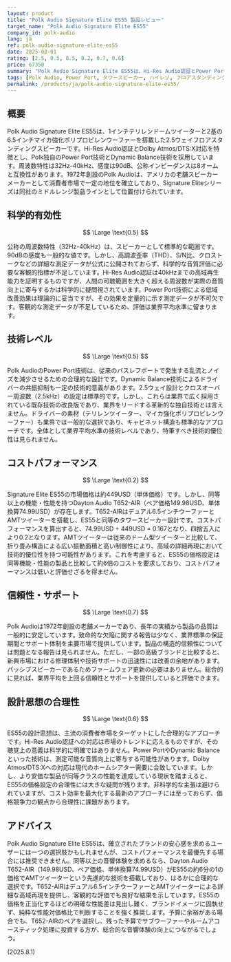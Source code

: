 ```yaml
---
layout: product
title: "Polk Audio Signature Elite ES55 製品レビュー"
target_name: "Polk Audio Signature Elite ES55"
company_id: polk-audio
lang: ja
ref: polk-audio-signature-elite-es55
date: 2025-08-01
rating: [2.5, 0.5, 0.5, 0.2, 0.7, 0.6]
price: 67350
summary: "Polk Audio Signature Elite ES55は、Hi-Res Audio認証とPower Port技術を搭載したフロアスタンディングスピーカーですが、449USD（単体）の価格に対し、約6分の1の価格（単体換算74.99USD）で入手可能なDayton Audio T652-AIRという同等以上の性能を持つ代替品が存在するため、コストパフォーマンスに課題があります。"
tags: [Polk Audio, Power Port, タワースピーカー, ハイレゾ, フロアスタンディングスピーカー]
permalink: /products/ja/polk-audio-signature-elite-es55/
---
```

## 概要

Polk Audio Signature Elite ES55は、1インチテリレンドームツイーターと2基の6.5インチマイカ強化ポリプロピレンウーファーを搭載した2.5ウェイフロアスタンディングスピーカーです。Hi-Res Audio認証とDolby Atmos/DTS:X対応を特徴とし、Polk独自のPower Port技術とDynamic Balance技術を採用しています。周波数特性は32Hz-40kHz、感度は90dB、公称インピーダンスは8オームと互換性があります。1972年創設のPolk Audioは、アメリカの老舗スピーカーメーカーとして消費者市場で一定の地位を確立しており、Signature Eliteシリーズは同社のミドルレンジ製品ラインとして位置付けられています。

## 科学的有効性

$$ \Large \text{0.5} $$

公称の周波数特性（32Hz-40kHz）は、スピーカーとして標準的な範囲です。90dBの感度も一般的な値です。しかし、高調波歪率（THD）、S/N比、クロストークなどの詳細な測定データが公式に公開されておらず、科学的な音質評価に必要な客観的指標が不足しています。Hi-Res Audio認証は40kHzまでの高域再生能力を証明するものですが、人間の可聴範囲を大きく超える周波数が実際の音質向上に寄与するかは科学的に疑問視されています。Power Port技術による低域改善効果は理論的に妥当ですが、その効果を定量的に示す測定データが不可欠です。客観的な測定データが不足しているため、評価は業界平均水準に留まります。

## 技術レベル

$$ \Large \text{0.5} $$

Polk AudioのPower Port技術は、従来のバスレフポートで発生する乱流とノイズを減少させるための合理的な設計です。Dynamic Balance技術によるドライバーの共振抑制も一定の技術的意義があります。2.5ウェイ設計とクロスオーバー周波数（2.5kHz）の設定は標準的です。しかし、これらは業界で広く採用されている既存技術の改良版であり、業界をリードする革新的な独自技術とは言えません。ドライバーの素材（テリレンツイーター、マイカ強化ポリプロピレンウーファー）も業界では一般的な選択であり、キャビネット構造も標準的なアプローチです。全体として業界平均水準の技術レベルであり、特筆すべき技術的優位性は見られません。

## コストパフォーマンス

$$ \Large \text{0.2} $$

Signature Elite ES55の市場価格は約449USD（単体価格）です。しかし、同等以上の機能・性能を持つDayton Audio T652-AIR（ペア価格149.98USD、単体換算74.99USD）が存在します。T652-AIRはデュアル6.5インチウーファーとAMTツイーターを搭載し、ES55と同等のタワースピーカー設計です。コストパフォーマンスを算出すると、74.99USD ÷ 449USD = 0.167となり、四捨五入により0.2となります。AMTツイーターは従来のドーム型ツイーターと比較して、折り畳み構造による広い振動面積と高い制御性により、高域の詳細再現において技術的優位性を持つ可能性があります。これを考慮すると、ES55の価格設定は同等機能・性能の製品と比較して約6倍のコストを要求しており、コストパフォーマンスは低いと評価せざるを得ません。

## 信頼性・サポート

$$ \Large \text{0.7} $$

Polk Audioは1972年創設の老舗メーカーであり、長年の実績から製品の品質は一般的に安定しています。致命的な欠陥に関する報告は少なく、業界標準の保証期間とサポート体制を主要市場で提供しています。製品の構造的信頼性については問題となる報告は見られません。ただし、一部の高級ブランドと比較すると、新興市場における修理体制や技術サポートの迅速性には改善の余地があります。パッシブスピーカーであるためファームウェア更新の必要はありません。総合的に見れば、業界平均を上回る信頼性とサポートを提供していると評価できます。

## 設計思想の合理性

$$ \Large \text{0.6} $$

ES55の設計思想は、主流の消費者市場をターゲットにした合理的なアプローチです。Hi-Res Audio認証への対応は市場のトレンドに応えるものですが、その聴覚上の意義は科学的に明確ではありません。Power PortやDynamic Balanceといった技術は、測定可能な音質向上に寄与する可能性があります。Dolby Atmos/DTS:Xへの対応は現代のホームシアター需要に合致しています。しかし、より安価な製品が同等クラスの性能を達成している現状を踏まえると、ES55の価格設定の合理性には大きな疑問が残ります。非科学的な主張は避けられていますが、コスト効率を最大化する最新のアプローチには至っておらず、価格競争力の観点から合理性に課題があります。

## アドバイス

Polk Audio Signature Elite ES55は、確立されたブランドの安心感を求めるユーザーには一つの選択肢かもしれませんが、コストパフォーマンスを最優先する場合には推奨できません。同等以上の音響体験を求めるなら、Dayton Audio T652-AIR（149.98USD、ペア価格、単体換算74.99USD）がES55の約6分の1の価格でAMTツイーターという先進的な技術を搭載しており、はるかに合理的な選択です。T652-AIRはデュアル6.5インチウーファーとAMTツイーターによる詳細な高域再現を提供し、客観的な評価でも良好な結果を示しています。ES55の価格を正当化するほどの明確な性能差は見出し難く、ブランドイメージに固執せず、純粋な性能対価格比で判断することを強く推奨します。予算に余裕がある場合でも、T652-AIRのペアを選択し、残った予算でサブウーファーやルームアコースティック処理に投資する方が、総合的な音響体験の向上につながるでしょう。

(2025.8.1)

